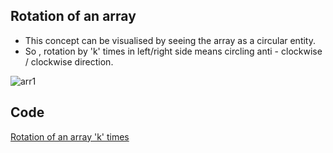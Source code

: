 ## Rotation of an array
* This concept can be visualised by seeing the array as a circular entity. 
* So , rotation by 'k' times in left/right side means circling anti - clockwise / clockwise direction.

 ![arr1](https://user-images.githubusercontent.com/74143496/134457201-4deb6f49-4918-44e5-8fc2-a0e80c4a3a9a.png)

## Code
[Rotation of an array 'k' times](https://github.com/cleanhand/phase-1-kartikjain2001/blob/main/Array/Rotation%20of%20an%20array%20by%20'k'%20times%20.c)
